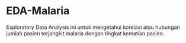 # EDA-Malaria
Exploratory Data Analysis ini untuk mengetahui korelasi atau hubungan jumlah pasien terjangkit malaria dengan tingkat kematian pasien.
